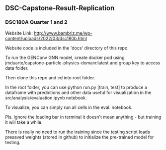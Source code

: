 ## DSC-Capstone-Result-Replication
### DSC180A Quarter 1 and 2

Website Link: http://www.bambriz.me/wp-content/uploads/2022/03/dsc180b.html

Website code is included in the 'docs' directory of this repo.

To run the GENConv GNN model, create docker pod using jmduarte/capstone-particle-physics-domain:latest and group key to access data folder.

Then clone this repo and cd into root folder.

In the root folder, you can use python run.py [train, test] to produce a dataframe with predictions and other data useful for visualization in the src/analysis/evaluation.ipynb notebook. 

To visualize, you can simply run all cells in the eval. notebook.

Pls. ignore the loading bar in terminal it doesn't mean anything - but training it will take a while. 

There is really no need to run the training since the testing script loads presaved weights (stored in github) to initialize the pre-trained model for testing.  
